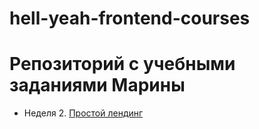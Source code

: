 # hell-yeah-frontend-courses
# Репозиторий с учебными заданиями Марины

* Неделя 2. [Простой лендинг](%ссылка_на_GitHub_Pages%)
